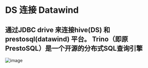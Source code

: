 # DS 连接 Datawind

##  通过JDBC drive 来连接hive(DS) 和 prestosql(datawind) 平台。 Trino（即原PrestoSQL）是一个开源的分布式SQL查询引擎
![image](https://github.com/user-attachments/assets/06f2da30-ed1f-4c72-939c-db906757adbb)

